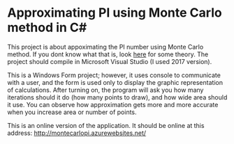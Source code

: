 # Approximating PI using Monte Carlo method in C#

This project is about appoximating the PI number using Monte Carlo method. If you dont know what that is, look [here](http://www.eveandersson.com/pi/monte-carlo-circle) for some theory.
The project should compile in Microsoft Visual Studio (I used 2017 version).

This is a Windows Form project; however, it uses console to communicate with a user, and the form is used only to display the graphic representation of calculations.
After turning on, the program will ask you how many iterations should it do (how many points to draw), and how wide area should it use. You can observe how approximation gets more and more accurate when you increase area or number of points.

This is an online version of the application. It should be online at this address:
http://montecarlopi.azurewebsites.net/